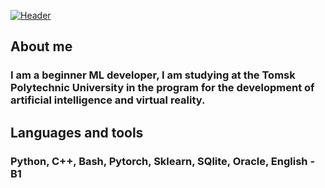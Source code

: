 [![Header](https://github.com/bledbereq/bledbereq/blob/main/assets/headergif.gif)](https://github.com/bledbereq?tab=repositories)

## About me
### I am a beginner ML developer, I am studying at the Tomsk Polytechnic University in the program for the development of artificial intelligence and virtual reality.

## Languages and tools
### Python, C++, Bash, Pytorch, Sklearn, SQlite, Oracle, English - B1
